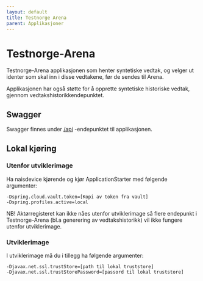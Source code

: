 ```yaml
---
layout: default
title: Testnorge Arena
parent: Applikasjoner
---
```


# Testnorge-Arena

Testnorge-Arena applikasjonen som henter syntetiske vedtak, og velger ut identer som skal inn i disse vedtakene, før de sendes til Arena.

Applikasjonen har også støtte for å opprette syntetiske historiske vedtak, gjennom vedtakshistorikkendepunktet.

## Swagger
Swagger finnes under [/api](https://testnorge-arena.nais.preprod.local/api) -endepunktet til applikasjonen.

## Lokal kjøring
    
### Utenfor utviklerimage
Ha naisdevice kjørende og kjør ApplicationStarter med følgende argumenter:
```
-Dspring.cloud.vault.token=[Kopi av token fra vault]
-Dspring.profiles.active=local
```

NB! Aktørregisteret kan ikke nåes utenfor utviklerimage så flere endepunkt i Testnorge-Arena (bl.a generering av vedtakshistorikk) vil ikke 
fungere utenfor utviklerimage.

### Utviklerimage
I utviklerimage må du i tillegg ha følgende argumenter:
 ```
 -Djavax.net.ssl.trustStore=[path til lokal truststore]
 -Djavax.net.ssl.trustStorePassword=[passord til lokal truststore]
 ```
